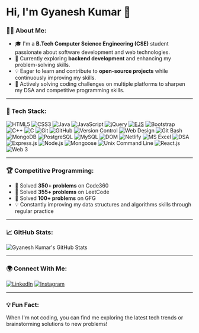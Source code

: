 # Hi, I'm Gyanesh Kumar 👋

### 👨‍💻 About Me:
- 🎓 I'm a **B.Tech Computer Science Engineering (CSE)** student passionate about software development and web technologies.
- 🌱 Currently exploring **backend development** and enhancing my problem-solving skills.
- 💡 Eager to learn and contribute to **open-source projects** while continuously improving my skills.
- 🚀 Actively solving coding challenges on multiple platforms to sharpen my DSA and competitive programming skills.

---

### 🔧 Tech Stack:
![HTML5](https://img.shields.io/badge/-HTML5-E34F26?style=flat&logo=html5&logoColor=fff)
![CSS3](https://img.shields.io/badge/-CSS3-1572B6?style=flat&logo=css3&logoColor=fff)
![Java](https://img.shields.io/badge/-Java-007396?style=flat&logo=java&logoColor=fff)
![JavaScript](https://img.shields.io/badge/-JavaScript-F7DF1E?style=flat&logo=javascript&logoColor=333)
![jQuery](https://img.shields.io/badge/-jQuery-0769AD?style=flat&logo=jquery&logoColor=fff)
[![EJS](https://img.shields.io/badge/-EJS-FFA500?style=flat&logo=EJS&logoColor=white)](https://ejs.co/)
![Bootstrap](https://img.shields.io/badge/-Bootstrap-563D7C?style=flat&logo=bootstrap&logoColor=fff)
![C++](https://img.shields.io/badge/-C++-00599C?style=flat&logo=c%2B%2B&logoColor=fff)
![C](https://img.shields.io/badge/-C-A8B9CC?style=flat&logo=c&logoColor=fff)
![Git](https://img.shields.io/badge/-Git-F05032?style=flat&logo=git&logoColor=fff)
![GitHub](https://img.shields.io/badge/-GitHub-181717?style=flat&logo=github)
![Version Control](https://img.shields.io/badge/-Version%20Control-333333?style=flat&logo=git)
![Web Design](https://img.shields.io/badge/-Web%20Design-333333?style=flat&logo=design)
![Git Bash](https://img.shields.io/badge/-Git%20Bash-4EAA25?style=flat&logo=gnu-bash&logoColor=fff)
![MongoDB](https://img.shields.io/badge/-MongoDB-47A248?style=flat&logo=mongodb&logoColor=fff)
![PostgreSQL](https://img.shields.io/badge/-PostgreSQL-336791?style=flat&logo=postgresql&logoColor=fff)
![MySQL](https://img.shields.io/badge/-MySQL-4479A1?style=flat&logo=mysql&logoColor=fff)
![DOM](https://img.shields.io/badge/-DOM-333333?style=flat&logo=web&logoColor=fff)
![Netlify](https://img.shields.io/badge/-Netlify-00C7B7?style=flat&logo=netlify&logoColor=fff)
![MS Excel](https://img.shields.io/badge/-MS%20Excel-217346?style=flat&logo=microsoft-excel&logoColor=fff)
![DSA](https://img.shields.io/badge/-DSA-333333?style=flat&logo=algorithm)
![Express.js](https://img.shields.io/badge/-Express.js-333333?style=flat&logo=express)
![Node.js](https://img.shields.io/badge/-Node.js-339933?style=flat&logo=node.js&logoColor=fff)
![Mongoose](https://img.shields.io/badge/-Mongoose-880000?style=flat&logo=data)
![Unix Command Line](https://img.shields.io/badge/-Unix%20Commands-333333?style=flat&logo=unix)
![React.js](https://img.shields.io/badge/-React.js-61DAFB?style=flat&logo=react&logoColor=333)
![Web 3](https://img.shields.io/badge/-Web%203-F16822?style=flat&logo=web3.js&logoColor=fff)


---

### 🏆 Competitive Programming:
- 🔹 Solved **350+ problems** on Code360
- 🔹 Solved **355+ problems** on LeetCode
- 🔹 Solved **100+ problems** on GFG
- 💡 Constantly improving my data structures and algorithms skills through regular practice

---

### 📈 GitHub Stats:

![Gyanesh Kumar's GitHub Stats](https://github-readme-stats.vercel.app/api?username=your-username&show_icons=true&theme=radical)

---

### 🌍 Connect With Me:

[![LinkedIn](https://img.shields.io/badge/-LinkedIn-0A66C2?style=flat&logo=linkedin&logoColor=fff)](https://www.linkedin.com/in/gyanesh-kumar-a73114213/)
[![Instagram](https://img.shields.io/badge/-Instagram-E4405F?style=flat&logo=instagram&logoColor=fff)](https://www.instagram.com/gyanesh100/)

---

### 💡 Fun Fact:
When I'm not coding, you can find me exploring the latest tech trends or brainstorming solutions to new problems!
